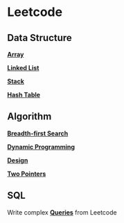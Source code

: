 # Leetcode

## Data Structure
**[Array](https://github.com/AddyZhang/Leetcode/tree/master/Data%20Structure%20and%20Algorithm/Array)**

**[Linked List](https://github.com/AddyZhang/Leetcode/tree/master/Data%20Structure%20and%20Algorithm/Linked%20List)**

**[Stack](https://github.com/AddyZhang/Leetcode/tree/master/Data%20Structure%20and%20Algorithm/Stack)**

**[Hash Table](https://github.com/AddyZhang/Leetcode/tree/master/Data%20Structure%20and%20Algorithm/Hash%20Table)**

## Algorithm
**[Breadth-first Search](https://github.com/AddyZhang/Leetcode/tree/master/Data%20Structure%20and%20Algorithm/BFS)**

**[Dynamic Programming](https://github.com/AddyZhang/Leetcode/tree/master/Data%20Structure%20and%20Algorithm/DP)**

**[Design](https://github.com/AddyZhang/Leetcode/tree/master/Data%20Structure%20and%20Algorithm/Design)**

**[Two Pointers](https://github.com/AddyZhang/Leetcode/tree/master/Data%20Structure%20and%20Algorithm/Two%20Pointers)**

## SQL
Write complex **[Queries](https://github.com/AddyZhang/Leetcode/tree/master/SQL)** from Leetcode

 

